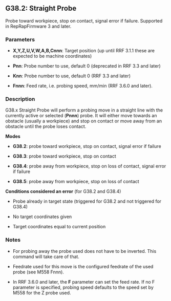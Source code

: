 ## G38.2: Straight Probe

Probe toward workpiece, stop on contact, signal error if failure. Supported in RepRapFirmware 3 and later.

### Parameters

- **X,Y,Z,U,V,W,A,B,Cnnn**: Target position (up until RRF 3.1.1 these are expected to be machine coordinates)

- **Pnn**: Probe number to use, default 0 (deprecated in RRF 3.3 and later)

- **Knn**: Probe number to use, default 0 (RRF 3.3 and later)

- **Fnnn**: Feed rate, i.e. probing speed, mm/min (RRF 3.6.0 and later).

### Description

G38.x Straight Probe will perform a probing move in a straight line with the currently active or selected (**Pnnn**) probe. It will either move towards an obstacle (usually a workpiece) and stop on contact or move away from an obstacle until the probe loses contact.

**Modes**

- **G38.2**: probe toward workpiece, stop on contact, signal error if failure

- **G38.3**: probe toward workpiece, stop on contact

- **G38.4**: probe away from workpiece, stop on loss of contact, signal error if failure

- **G38.5**: probe away from workpiece, stop on loss of contact

**Conditions considered an error** (for G38.2 and G38.4)

- Probe already in target state (triggered for G38.2 and not triggered for G38.4)

- No target coordinates given

- Target coordinates equal to current position

### Notes

- For probing away the probe used does not have to be inverted. This command will take care of that.

- Feedrate used for this move is the configured feedrate of the used probe (see M558 Fnnn).

- In RRF 3.6.0 and later, the **F** parameter can set the feed rate. If no F parameter is specified, probing speed defaults to the speed set by M558 for the Z probe used.

